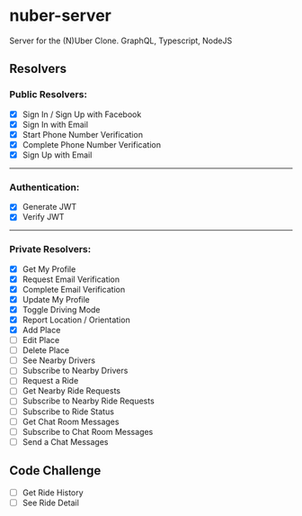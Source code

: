 # nuber-server

Server for the (N)Uber Clone. GraphQL, Typescript, NodeJS

## Resolvers

### Public Resolvers:

- [x] Sign In / Sign Up with Facebook
- [x] Sign In with Email
- [x] Start Phone Number Verification
- [x] Complete Phone Number Verification
- [x] Sign Up with Email

---

### Authentication:

- [x] Generate JWT
- [x] Verify JWT

---

### Private Resolvers:

- [x] Get My Profile
- [x] Request Email Verification
- [x] Complete Email Verification
- [x] Update My Profile
- [x] Toggle Driving Mode
- [x] Report Location / Orientation
- [x] Add Place
- [ ] Edit Place
- [ ] Delete Place
- [ ] See Nearby Drivers
- [ ] Subscribe to Nearby Drivers
- [ ] Request a Ride
- [ ] Get Nearby Ride Requests
- [ ] Subscribe to Nearby Ride Requests
- [ ] Subscribe to Ride Status
- [ ] Get Chat Room Messages
- [ ] Subscribe to Chat Room Messages
- [ ] Send a Chat Messages

## Code Challenge

- [ ] Get Ride History
- [ ] See Ride Detail
